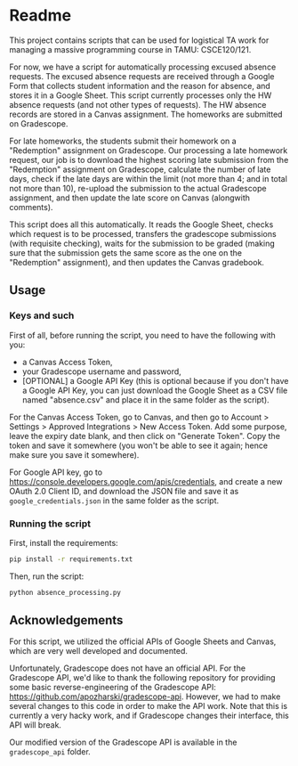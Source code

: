 # Readme

This project contains scripts that can be used for logistical TA work for managing a massive programming course in TAMU: CSCE120/121. 

For now, we have a script for automatically processing excused absence requests. The excused absence requests are received through a Google Form that collects student information and the reason for absence, and stores it in a Google Sheet. 
This script currently processes only the HW absence requests (and not other types of requests).
The HW absence records are stored in a Canvas assignment. The homeworks are submitted on Gradescope. 

For late homeworks, the students submit their homework on a "Redemption" assignment on Gradescope. Our processing a late homework request, our job is to download the highest scoring late submission from the "Redemption" assignment on Gradescope, calculate the number of late days, check if the late days are within the limit (not more than 4; and in total not more than 10), re-upload the submission to the actual Gradescope assignment, and then update the late score on Canvas (alongwith comments).

This script does all this automatically. 
It reads the Google Sheet, checks which request is to be processed, transfers the gradescope submissions (with requisite checking), waits for the submission to be graded (making sure that the submission gets the same score as the one on the "Redemption" assignment), and then updates the Canvas gradebook.

## Usage

### Keys and such
First of all, before running the script, you need to have the following with you:
- a Canvas Access Token, 
- your Gradescope username and password,
- [OPTIONAL] a Google API Key (this is optional because if you don't have a Google API Key, you can just download the Google Sheet as a CSV file named "absence.csv" and place it in the same folder as the script).

For the Canvas Access Token, go to Canvas, and then go to Account > Settings > Approved Integrations > New Access Token. 
Add some purpose, leave the expiry date blank, and then click on "Generate Token". Copy the token and save it somewhere (you won't be able to see it again; hence make sure you save it somewhere).

For Google API key, go to https://console.developers.google.com/apis/credentials, and create a new OAuth 2.0 Client ID, and download the JSON file and save it as `google_credentials.json` in the same folder as the script.

### Running the script

First, install the requirements:

```bash
pip install -r requirements.txt
```

Then, run the script:

```bash
python absence_processing.py
```

## Acknowledgements

For this script, we utilized the official APIs of Google Sheets and Canvas, which are very well developed and documented.

Unfortunately, Gradescope does not have an official API.
For the Gradescope API, we'd like to thank the following repository for providing some basic reverse-engineering of the Gradescope API: https://github.com/apozharski/gradescope-api.
However, we had to make several changes to this code in order to make the API work. Note that this is currently a very hacky work, and if Gradescope changes their interface, this API will break.

Our modified version of the Gradescope API is available in the `gradescope_api` folder.

